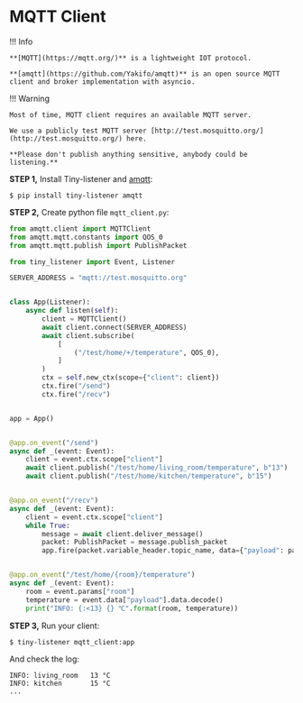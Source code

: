 # MQTT Client

!!! Info

    
    **[MQTT](https://mqtt.org/)** is a lightweight IOT protocol.

    **[amqtt](https://github.com/Yakifo/amqtt)** is an open source MQTT client and broker implementation with asyncio.


!!! Warning

    Most of time, MQTT client requires an available MQTT server.

    We use a publicly test MQTT server [http://test.mosquitto.org/](http://test.mosquitto.org/) here.
    
    **Please don't publish anything sensitive, anybody could be listening.**


**STEP 1,** Install Tiny-listener and [amqtt](https://github.com/Yakifo/amqtt):

```shell
$ pip install tiny-listener amqtt 
```

**STEP 2,** Create python file ``mqtt_client.py``:

```python
from amqtt.client import MQTTClient
from amqtt.mqtt.constants import QOS_0
from amqtt.mqtt.publish import PublishPacket

from tiny_listener import Event, Listener

SERVER_ADDRESS = "mqtt://test.mosquitto.org"


class App(Listener):
    async def listen(self):
        client = MQTTClient()
        await client.connect(SERVER_ADDRESS)
        await client.subscribe(
            [
                ("/test/home/+/temperature", QOS_0),
            ]
        )
        ctx = self.new_ctx(scope={"client": client})
        ctx.fire("/send")
        ctx.fire("/recv")


app = App()


@app.on_event("/send")
async def _(event: Event):
    client = event.ctx.scope["client"]
    await client.publish("/test/home/living_room/temperature", b"13")
    await client.publish("/test/home/kitchen/temperature", b"15")


@app.on_event("/recv")
async def _(event: Event):
    client = event.ctx.scope["client"]
    while True:
        message = await client.deliver_message()
        packet: PublishPacket = message.publish_packet
        app.fire(packet.variable_header.topic_name, data={"payload": packet.payload})


@app.on_event("/test/home/{room}/temperature")
async def _(event: Event):
    room = event.params["room"]
    temperature = event.data["payload"].data.decode()
    print("INFO: {:<13} {} ℃".format(room, temperature))
```

**STEP 3,** Run your client:

```shell
$ tiny-listener mqtt_client:app
```

And check the log:

```log
INFO: living_room   13 °C
INFO: kitchen       15 °C
...
```
